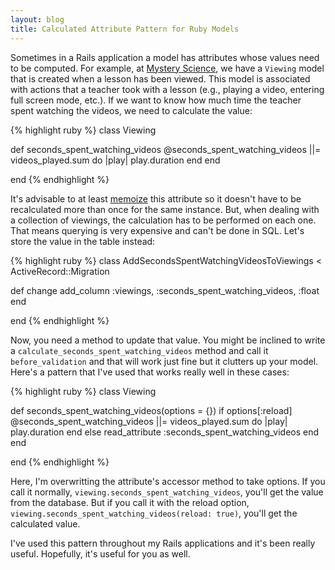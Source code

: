 ```yaml
---
layout: blog
title: Calculated Attribute Pattern for Ruby Models
---
```


Sometimes in a Rails application a model has attributes whose values need to be computed. For example, at [Mystery Science][1], we have a `Viewing` model that is created when a lesson has been viewed. This model is associated with actions that a teacher took with a lesson (e.g., playing a video, entering full screen mode, etc.). If we want to know how much time the teacher spent watching the videos, we need to calculate the value:

{% highlight ruby %}
class Viewing

  def seconds_spent_watching_videos
    @seconds_spent_watching_videos ||= videos_played.sum do |play|
      play.duration
    end
  end

end
{% endhighlight %}

It's advisable to at least [memoize][2] this attribute so it doesn't have to be recalculated more than once for the same instance. But, when dealing with a collection of viewings, the calculation has to be performed on each one. That means querying is very expensive and can't be done in SQL. Let's store the value in the table instead:

{% highlight ruby %}
class AddSecondsSpentWatchingVideosToViewings < ActiveRecord::Migration

  def change
    add_column :viewings, :seconds_spent_watching_videos, :float
  end

end
{% endhighlight %}

Now, you need a method to update that value. You might be inclined to write a `calculate_seconds_spent_watching_videos` method and call it `before_validation` and that will work just fine but it clutters up your model. Here's a pattern that I've used that works really well in these cases:

{% highlight ruby %}
class Viewing

  def seconds_spent_watching_videos(options = {})
    if options[:reload]
      @seconds_spent_watching_videos ||= videos_played.sum do |play|
        play.duration
      end
    else
      read_attribute :seconds_spent_watching_videos
    end
  end

end
{% endhighlight %}

Here, I'm overwritting the attribute's accessor method to take options. If you call it normally, `viewing.seconds_spent_watching_videos`, you'll get the value from the database. But if you call it with the reload option, `viewing.seconds_spent_watching_videos(reload: true)`, you'll get the calculated value.

I've used this pattern throughout my Rails applications and it's been really useful. Hopefully, it's useful for you as well.

[1]: http://mysteryscience.com
[2]: http://www.justinweiss.com/blog/2014/07/28/4-simple-memoization-patterns-in-ruby-and-one-gem/
